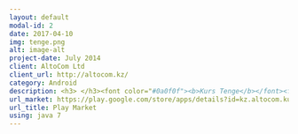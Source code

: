 ```yaml
---
layout: default
modal-id: 2
date: 2017-04-10
img: tenge.png
alt: image-alt
project-date: July 2014
client: AltoCom Ltd
client_url: http://altocom.kz/
category: Android
description: <h3> </h3><font color="#0a0f0f"><b>Kurs Tenge</b></font><font color="#334d4d"> is a simple application which shows up-to-the-minute exchange rates, historical charts and includes a rates calculator. This app was the first application which I shipped to the market. <br/> <h4>Technical description.</h4> This application was written in 1 day as part of the company's internal hackathon. It parses rss feed(in xml) provided by api , writes new rates to file and finally present them to user.<br/><br/> At the time when I was developing this app I had no idea that magical tools like reactive programming(rxJava) and retrofit with GSONs are exist(forgive me this please I was early-junior), but I remember that I tried to follow MVC pattern. So, an activity is my controller, rates are models and views are fragments.</p> To show smooth history rates diagram all calculations are done in AsynkTask(now I know that there are better ways for this). </font>
url_market: https://play.google.com/store/apps/details?id=kz.altocom.kurs_tenge
url_title: Play Market
using: java 7
---
```


